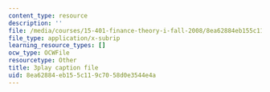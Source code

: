 ```yaml
---
content_type: resource
description: ''
file: /media/courses/15-401-finance-theory-i-fall-2008/8ea62884eb155c119c7058d0e3544e4a_HdHlfiOAJyE.vtt
file_type: application/x-subrip
learning_resource_types: []
ocw_type: OCWFile
resourcetype: Other
title: 3play caption file
uid: 8ea62884-eb15-5c11-9c70-58d0e3544e4a
---
```

